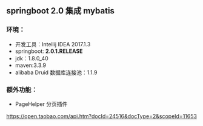 ## springboot 2.0 集成 mybatis

### 环境：

* 开发工具：Intellij IDEA 2017.1.3
* springboot: **2.0.1.RELEASE**
* jdk：1.8.0_40
* maven:3.3.9
* alibaba Druid 数据库连接池：1.1.9

### 额外功能：

* PageHelper 分页插件



https://open.taobao.com/api.htm?docId=24516&docType=2&scopeId=11653